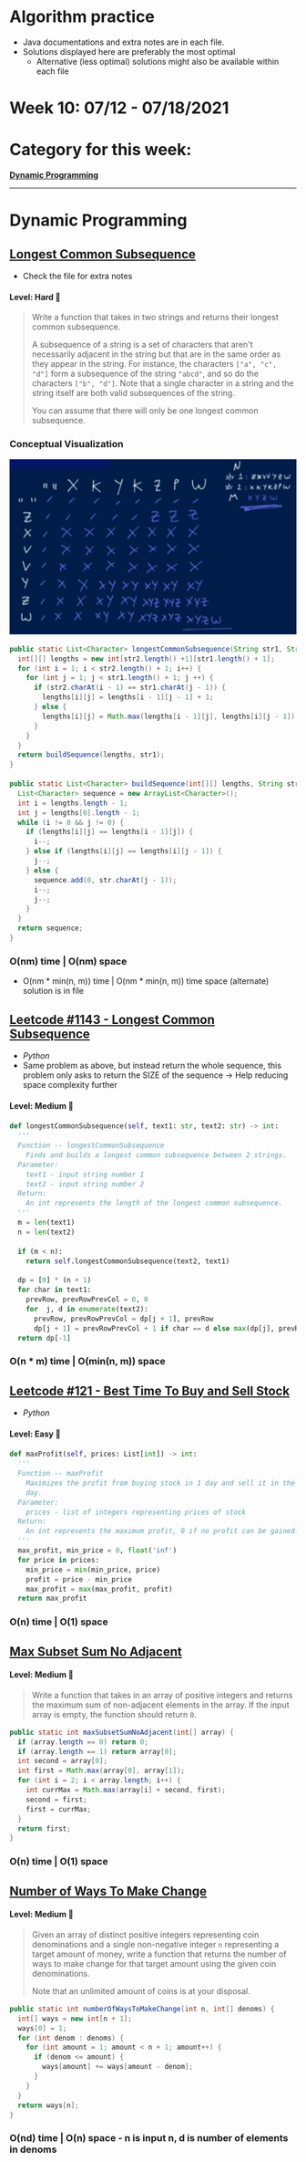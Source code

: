 # Algorithm practice

* Java documentations and extra notes are in each file.
* Solutions displayed here are preferably the most optimal
  * Alternative (less optimal) solutions might also be available within each 
  file

# Week 10: 07/12 - 07/18/2021

# Category for this week:
**[Dynamic Programming](#dynamic-programming)**<br>

---

# Dynamic Programming

## [Longest Common Subsequence](../Dynamic%20Programming/src/main/java/LongestCommonSubsequence.java)
* Check the file for extra notes

#### Level: Hard 📕

> Write a function that takes in two strings and returns their longest common subsequence.
>
> A subsequence of a string is a set of characters that aren't necessarily adjacent in the string but that are in the same order as they appear in the string. For instance, the characters `["a", "c", "d"]` form a subsequence of the string `"abcd"`, and so do the characters `["b", "d"]`. Note that a single character in a string and the string itself are both valid subsequences of the string.
>
> You can assume that there will only be one longest common subsequence.

### Conceptual Visualization

![LCS Table](../Dynamic%20Programming/src/main/java/LCS.png)

```java
public static List<Character> longestCommonSubsequence(String str1, String str2) {
  int[][] lengths = new int[str2.length() +1][str1.length() + 1];
  for (int i = 1; i < str2.length() + 1; i++) {
    for (int j = 1; j < str1.length() + 1; j ++) {
      if (str2.charAt(i - 1) == str1.charAt(j - 1)) {
        lengths[i][j] = lengths[i - 1][j - 1] + 1;
      } else {
        lengths[i][j] = Math.max(lengths[i - 1][j], lengths[i][j - 1]);
      }
    }
  }
  return buildSequence(lengths, str1);
}

public static List<Character> buildSequence(int[][] lengths, String str) {
  List<Character> sequence = new ArrayList<Character>();
  int i = lengths.length - 1;
  int j = lengths[0].length - 1;
  while (i != 0 && j != 0) {
    if (lengths[i][j] == lengths[i - 1][j]) {
      i--;
    } else if (lengths[i][j] == lengths[i][j - 1]) {
      j--;
    } else {
      sequence.add(0, str.charAt(j - 1));
      i--;
      j--;
    }
  }
  return sequence;
}
```

### O(nm) time | O(nm) space
* O(nm * min(n, m)) time | O(nm * min(n, m)) time space (alternate) solution is in file

## [Leetcode #1143 - Longest Common Subsequence](https://leetcode.com/problems/longest-common-subsequence/)
* *Python*
* Same problem as above, but instead return the whole sequence, this problem only asks to return the SIZE of the sequence -> Help reducing space complexity further

#### Level: Medium 📘

```python
def longestCommonSubsequence(self, text1: str, text2: str) -> int:
  '''
  Function -- longestCommonSubsequence
    Finds and builds a longest common subsequence between 2 strings.
  Parameter:
    text1 - input string number 1
    text2 - input string number 2
  Return:
    An int represents the length of the longest common subsequence.
  '''
  m = len(text1)
  n = len(text2)
  
  if (m < n):
    return self.longestCommonSubsequence(text2, text1)
  
  dp = [0] * (n + 1)
  for char in text1:
    prevRow, prevRowPrevCol = 0, 0
    for  j, d in enumerate(text2):
      prevRow, prevRowPrevCol = dp[j + 1], prevRow
      dp[j + 1] = prevRowPrevCol + 1 if char == d else max(dp[j], prevRow)
  return dp[-1]
```

### O(n * m) time | O(min(n, m)) space

## [Leetcode #121 - Best Time To Buy and Sell Stock](https://leetcode.com/problems/best-time-to-buy-and-sell-stock/)
* *Python*

#### Level: Easy 📗

```python
def maxProfit(self, prices: List[int]) -> int:
  '''
  Function -- maxProfit
    Maximizes the profit from buying stock in 1 day and sell it in the later 
    day.
  Parameter:
    prices - list of integers representing prices of stock
  Return:
    An int represents the maximum profit, 0 if no profit can be gained.
  '''
  max_profit, min_price = 0, float('inf')
  for price in prices:
    min_price = min(min_price, price)
    profit = price - min_price
    max_profit = max(max_profit, profit)
  return max_profit
```

### O(n) time | O(1) space

## [Max Subset Sum No Adjacent](../Dynamic%20Programming/src/main/java/MaxSubsetSumNoAdjacent.java)

#### Level: Medium 📘

> Write a function that takes in an array of positive integers and returns the maximum sum of non-adjacent elements in the array.
> If the input array is empty, the function should return `0`.

```java
public static int maxSubsetSumNoAdjacent(int[] array) {
  if (array.length == 0) return 0;
  if (array.length == 1) return array[0];
  int second = array[0];
  int first = Math.max(array[0], array[1]);
  for (int i = 2; i < array.length; i++) {
    int currMax = Math.max(array[i] + second, first);
    second = first;
    first = currMax;
  }
  return first;
}
```

### O(n) time | O(1) space

## [Number of Ways To Make Change](../Dynamic%20Programming/src/main/java/NumWaysToMakeChange.java)

#### Level: Medium 📘

> Given an array of distinct positive integers representing coin denominations and a single non-negative integer `n` representing a target amount of money, write a function that returns the number of ways to make change for that target amount using the given coin denominations.
>
> Note that an unlimited amount of coins is at your disposal.

```java
public static int numberOfWaysToMakeChange(int n, int[] denoms) {
  int[] ways = new int[n + 1];
  ways[0] = 1;
  for (int denom : denoms) {
    for (int amount = 1; amount < n + 1; amount++) {
      if (denom <= amount) {
        ways[amount] += ways[amount - denom];
      }
    }
  }
  return ways[n];
}
```

### O(nd) time | O(n) space - n is input n, d is number of elements in denoms 
